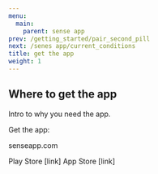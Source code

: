 ```yaml
---
menu:
  main:
    parent: sense app
prev: /getting_started/pair_second_pill
next: /senes app/current_conditions
title: get the app
weight: 1
---
```


## Where to get the app


Intro to why you need the app.

Get the app:


senseapp.com


Play Store [link]
App Store [link]
